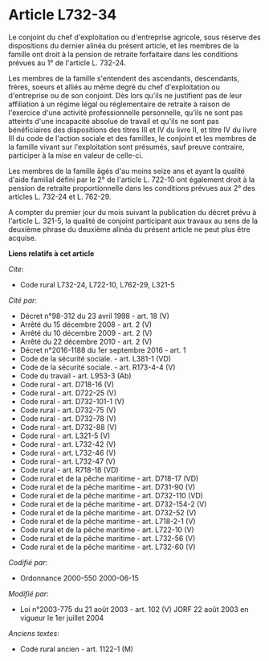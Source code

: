 # Article L732-34

Le conjoint du chef d'exploitation ou d'entreprise agricole, sous réserve des dispositions du dernier alinéa du présent
article, et les membres de la famille ont droit à la pension de retraite forfaitaire dans les conditions prévues au 1° de
l'article L. 732-24.

Les membres de la famille s'entendent des ascendants, descendants, frères, soeurs et alliés au même degré du chef
d'exploitation ou d'entreprise ou de son conjoint. Dès lors qu'ils ne justifient pas de leur affiliation à un régime légal ou
réglementaire de retraite à raison de l'exercice d'une activité professionnelle personnelle, qu'ils ne sont pas atteints
d'une incapacité absolue de travail et qu'ils ne sont pas bénéficiaires des dispositions des titres III et IV du livre II, et
titre IV du livre III du code de l'action sociale et des familles, le conjoint et les membres de la famille vivant sur
l'exploitation sont présumés, sauf preuve contraire, participer à la mise en valeur de celle-ci.

Les membres de la famille âgés d'au moins seize ans et ayant la qualité d'aide familial défini par le 2° de l'article L.
722-10 ont également droit à la pension de retraite proportionnelle dans les conditions prévues aux 2° des articles L. 732-24
et L. 762-29.

A compter du premier jour du mois suivant la publication du décret prévu à l'article L. 321-5, la qualité de conjoint
participant aux travaux au sens de la deuxième phrase du deuxième alinéa du présent article ne peut plus être acquise.

**Liens relatifs à cet article**

_Cite_:

  - Code rural L732-24, L722-10, L762-29, L321-5

_Cité par_:

  - Décret n°98-312 du 23 avril 1998 - art. 18 (V)
  - Arrêté du 15 décembre 2008 - art. 2 (V)
  - Arrêté du 10 décembre 2009 - art. 2 (V)
  - Arrêté du 22 décembre 2010 - art. 2 (V)
  - Décret n°2016-1188 du 1er septembre 2016 - art. 1
  - Code de la sécurité sociale. - art. L381-1 (VD)
  - Code de la sécurité sociale. - art. R173-4-4 (V)
  - Code du travail - art. L953-3 (Ab)
  - Code rural - art. D718-16 (V)
  - Code rural - art. D722-25 (V)
  - Code rural - art. D732-101-1 (V)
  - Code rural - art. D732-75 (V)
  - Code rural - art. D732-78 (V)
  - Code rural - art. D732-88 (V)
  - Code rural - art. L321-5 (V)
  - Code rural - art. L732-42 (V)
  - Code rural - art. L732-46 (V)
  - Code rural - art. L732-47 (V)
  - Code rural - art. R718-18 (VD)
  - Code rural et de la pêche maritime - art. D718-17 (VD)
  - Code rural et de la pêche maritime - art. D731-90 (V)
  - Code rural et de la pêche maritime - art. D732-110 (VD)
  - Code rural et de la pêche maritime - art. D732-154-2 (V)
  - Code rural et de la pêche maritime - art. D732-52 (V)
  - Code rural et de la pêche maritime - art. L718-2-1 (V)
  - Code rural et de la pêche maritime - art. L722-10 (V)
  - Code rural et de la pêche maritime - art. L732-56 (V)
  - Code rural et de la pêche maritime - art. L732-60 (V)

_Codifié par_:

  - Ordonnance 2000-550 2000-06-15

_Modifié par_:

  - Loi n°2003-775 du 21 août 2003 - art. 102 (V) JORF 22 août 2003 en vigueur le 1er juillet 2004

_Anciens textes_:

  - Code rural ancien - art. 1122-1 (M)

